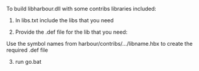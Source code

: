 To build libharbour.dll with some contribs libraries included:

1. In libs.txt include the libs that you need

2. Provide the .def file for the lib that you need:

Use the symbol names from harbour/contribs/.../libname.hbx to create the required .def file

3. run go.bat
